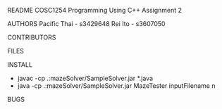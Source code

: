 README
COSC1254 Programming Using C++ Assignment 2

AUTHORS
Pacific Thai - s3429648
Rei Ito - s3607050

CONTRIBUTORS


FILES


INSTALL
- javac -cp .:mazeSolver/SampleSolver.jar *.java
- java -cp .:mazeSolver/SampleSolver.jar MazeTester inputFilename n

BUGS
